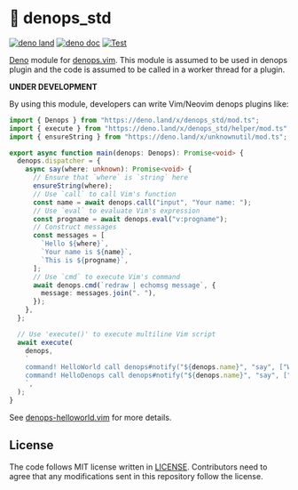 # 🐜 denops_std

[![deno land](http://img.shields.io/badge/available%20on-deno.land/x-lightgrey.svg?logo=deno)](https://deno.land/x/denops_std)
[![deno doc](https://doc.deno.land/badge.svg)](https://doc.deno.land/https/deno.land/x/denops_std/mod.ts)
[![Test](https://github.com/vim-denops/deno-denops-std/actions/workflows/test.yml/badge.svg)](https://github.com/vim-denops/deno-denops-std/actions/workflows/test.yml)

[Deno][deno] module for [denops.vim][denops.vim]. This module is assumed to be
used in denops plugin and the code is assumed to be called in a worker thread
for a plugin.

**UNDER DEVELOPMENT**

By using this module, developers can write Vim/Neovim denops plugins like:

```typescript
import { Denops } from "https://deno.land/x/denops_std/mod.ts";
import { execute } from "https://deno.land/x/denops_std/helper/mod.ts";
import { ensureString } from "https://deno.land/x/unknownutil/mod.ts";

export async function main(denops: Denops): Promise<void> {
  denops.dispatcher = {
    async say(where: unknown): Promise<void> {
      // Ensure that `where` is `string` here
      ensureString(where);
      // Use `call` to call Vim's function
      const name = await denops.call("input", "Your name: ");
      // Use `eval` to evaluate Vim's expression
      const progname = await denops.eval("v:progname");
      // Construct messages
      const messages = [
        `Hello ${where}`,
        `Your name is ${name}`,
        `This is ${progname}`,
      ];
      // Use `cmd` to execute Vim's command
      await denops.cmd(`redraw | echomsg message`, {
        message: messages.join(". "),
      });
    },
  };

  // Use 'execute()' to execute multiline Vim script
  await execute(
    denops,
    `
    command! HelloWorld call denops#notify("${denops.name}", "say", ["World"])
    command! HelloDenops call denops#notify("${denops.name}", "say", ["Denops"])
    `,
  );
}
```

See [denops-helloworld.vim](https://github.com/vim-denops/denops-helloworld.vim)
for more details.

[deno]: https://deno.land/
[denops.vim]: https://github.com/vim-denops/denops.vim

## License

The code follows MIT license written in [LICENSE](./LICENSE). Contributors need
to agree that any modifications sent in this repository follow the license.
